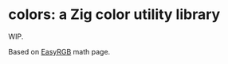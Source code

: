 # colors: a Zig color utility library

WIP.

Based on [EasyRGB](https://www.easyrgb.com/en/math.php) math page.
